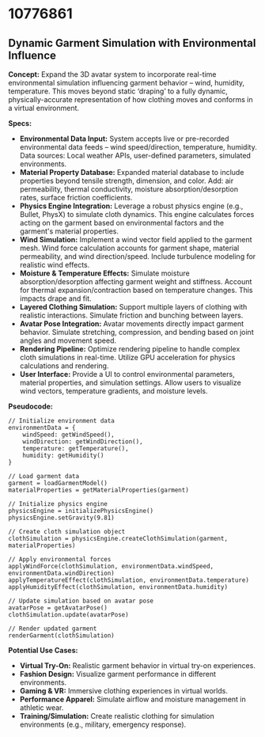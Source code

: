 # 10776861

## Dynamic Garment Simulation with Environmental Influence

**Concept:** Expand the 3D avatar system to incorporate real-time environmental simulation influencing garment behavior – wind, humidity, temperature. This moves beyond static ‘draping’ to a fully dynamic, physically-accurate representation of how clothing moves and conforms in a virtual environment.

**Specs:**

*   **Environmental Data Input:** System accepts live or pre-recorded environmental data feeds – wind speed/direction, temperature, humidity. Data sources: Local weather APIs, user-defined parameters, simulated environments.
*   **Material Property Database:** Expanded material database to include properties beyond tensile strength, dimension, and color. Add: air permeability, thermal conductivity, moisture absorption/desorption rates, surface friction coefficients.
*   **Physics Engine Integration:** Leverage a robust physics engine (e.g., Bullet, PhysX) to simulate cloth dynamics. This engine calculates forces acting on the garment based on environmental factors and the garment's material properties.
*   **Wind Simulation:** Implement a wind vector field applied to the garment mesh. Wind force calculation accounts for garment shape, material permeability, and wind direction/speed. Include turbulence modeling for realistic wind effects.
*   **Moisture & Temperature Effects:** Simulate moisture absorption/desorption affecting garment weight and stiffness. Account for thermal expansion/contraction based on temperature changes. This impacts drape and fit.
*   **Layered Clothing Simulation:** Support multiple layers of clothing with realistic interactions. Simulate friction and bunching between layers.
*   **Avatar Pose Integration:** Avatar movements directly impact garment behavior. Simulate stretching, compression, and bending based on joint angles and movement speed.
*   **Rendering Pipeline:** Optimize rendering pipeline to handle complex cloth simulations in real-time. Utilize GPU acceleration for physics calculations and rendering.
*   **User Interface:** Provide a UI to control environmental parameters, material properties, and simulation settings. Allow users to visualize wind vectors, temperature gradients, and moisture levels.

**Pseudocode:**

```
// Initialize environment data
environmentData = {
    windSpeed: getWindSpeed(),
    windDirection: getWindDirection(),
    temperature: getTemperature(),
    humidity: getHumidity()
}

// Load garment data
garment = loadGarmentModel()
materialProperties = getMaterialProperties(garment)

// Initialize physics engine
physicsEngine = initializePhysicsEngine()
physicsEngine.setGravity(9.81)

// Create cloth simulation object
clothSimulation = physicsEngine.createClothSimulation(garment, materialProperties)

// Apply environmental forces
applyWindForce(clothSimulation, environmentData.windSpeed, environmentData.windDirection)
applyTemperatureEffect(clothSimulation, environmentData.temperature)
applyHumidityEffect(clothSimulation, environmentData.humidity)

// Update simulation based on avatar pose
avatarPose = getAvatarPose()
clothSimulation.update(avatarPose)

// Render updated garment
renderGarment(clothSimulation)
```

**Potential Use Cases:**

*   **Virtual Try-On:** Realistic garment behavior in virtual try-on experiences.
*   **Fashion Design:** Visualize garment performance in different environments.
*   **Gaming & VR:** Immersive clothing experiences in virtual worlds.
*   **Performance Apparel:** Simulate airflow and moisture management in athletic wear.
*   **Training/Simulation:** Create realistic clothing for simulation environments (e.g., military, emergency response).